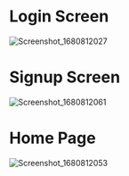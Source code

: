 # Login Screen
![Screenshot_1680812027](https://user-images.githubusercontent.com/62944836/230484957-a2aac03b-f76c-4e00-89b8-8691b2ce27e4.png)


# Signup Screen
![Screenshot_1680812061](https://user-images.githubusercontent.com/62944836/230485016-92885853-c07e-4161-add9-2b06c60ac5a0.png)

# Home Page
![Screenshot_1680812053](https://user-images.githubusercontent.com/62944836/230485246-9ea78e32-b430-4acc-b775-ca08e259b50f.png)
